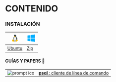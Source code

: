 
# CONTENIDO


### INSTALACIÓN



|<img height="30" src="../../assets/png/linux.png" />|<img height="30" src="../../assets/png/windows.png" />|
|--|--|
|[Ubuntu](instalacion-ubuntu)|[Zip](instalacion-desde-zip)|







#### GUÍAS Y PAPERS 📑

<table>
	<tbody>
		<tr>
			<td align="center">
				<img src="../../../assets/png/prompt.png" alt="prompt ico" height="35">
			</td>
			<td>
				<a href="papers/client/psql/readme.md"><b>psql</b> : cliente de línea de comando</a>
			</td>
		</tr>
	</tbody>
</table>



